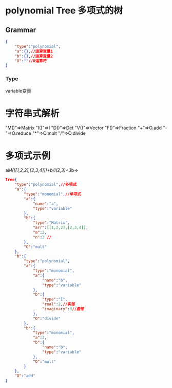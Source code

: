 # polynomial Tree 多项式的树
## Grammar
```json
{
    "type":"polynomial",
    "a":{},//运算变量1
    "b":{},//运算变量2
    "O":""//O运算符
}
```
### Type
variable变量


# 字符串式解析
"M()"=>Matrix
"I()"=>I
"D()"=>Det
"V()"=>Vector
"F()"=>Fraction
"+"=>O.add
"-"=>O.reduce
"*"=>O.mult
"/"=>O.divide


# 多项式示例
a*M([[1,2,2],[2,3,4]])+b/I(2,3)+3*b=>
```json
Tree{
    "type":"polynomial",//多项式
    "a":{
        "type":"monomial",//单项式
        "a":{
            "name":"a",
            "type":"variable"
        },
        "b":{
            "type":"Matrix",
            "arr":[[1,2,2],[2,3,4]],
            "m":2, 
            "n":3 //
        },
        "O":"mult"
    },
    "b":{
        "type":"polynomial",
        "a":{
            "type":"monomial",
            "a":{
                "name":"b",
                "type":"variable"
            },
            "b":{
                "type":"I",
                "real":2,//实部
                "imaginary":3//虚部
            },
            "O":"divide"
        },
        "b":{
            "type":"monomial",
            "a":3,
            "b":{
                "name":"b",
                "type":"variable"
            },
            "O":"mult"
        }
    },
    "O":"add"
}
```
